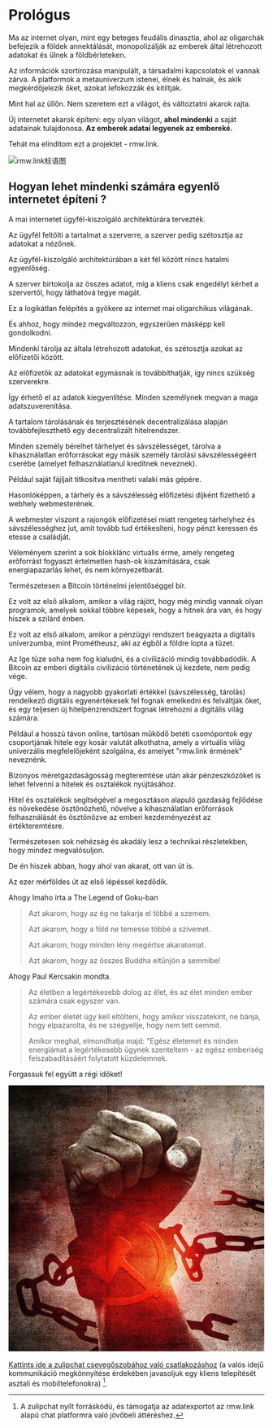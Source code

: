# Prológus

Ma az internet olyan, mint egy beteges feudális dinasztia, ahol az oligarchák befejezik a földek annektálását, monopolizálják az emberek által létrehozott adatokat és ülnek a földbérleteken.

Az információk szortírozása manipulált, a társadalmi kapcsolatok el vannak zárva. A platformok a metauniverzum istenei, élnek és halnak, és akik megkérdőjelezik őket, azokat lefokozzák és kitiltják.

Mint hal az üllőn. Nem szeretem ezt a világot, és változtatni akarok rajta.

Új internetet akarok építeni: egy olyan világot, **ahol mindenki** a saját adatainak tulajdonosa. **Az emberek adatai legyenek az embereké.**

Tehát ma elindítom ezt a projektet - rmw.link.

![rmw.link标语图](/slogan.svg)

## Hogyan lehet mindenki számára egyenlő internetet építeni ?

A mai internetet ügyfél-kiszolgáló architektúrára tervezték.

Az ügyfél feltölti a tartalmat a szerverre, a szerver pedig szétosztja az adatokat a nézőnek.

Az ügyfél-kiszolgáló architektúrában a két fél között nincs hatalmi egyenlőség.

A szerver birtokolja az összes adatot, míg a kliens csak engedélyt kérhet a szervertől, hogy láthatóvá tegye magát.

Ez a logikátlan felépítés a gyökere az internet mai oligarchikus világának.

És ahhoz, hogy mindez megváltozzon, egyszerűen másképp kell gondolkodni.

Mindenki tárolja az általa létrehozott adatokat, és szétosztja azokat az előfizetői között.

Az előfizetők az adatokat egymásnak is továbbíthatják, így nincs szükség szerverekre.

Így érhető el az adatok kiegyenlítése. Minden személynek megvan a maga adatszuverenitása.

A tartalom tárolásának és terjesztésének decentralizálása alapján továbbfejleszthető egy decentralizált hitelrendszer.

Minden személy bérelhet tárhelyet és sávszélességet, tárolva a kihasználatlan erőforrásokat egy másik személy tárolási sávszélességéért cserébe (amelyet felhasználatlanul kreditnek neveznek).

Például saját fájljait titkosítva mentheti valaki más gépére.

Hasonlóképpen, a tárhely és a sávszélesség előfizetési díjként fizethető a webhely webmesterének.

A webmester viszont a rajongók előfizetései miatt rengeteg tárhelyhez és sávszélességhez jut, amit tovább tud értékesíteni, hogy pénzt keressen és etesse a családját.

Véleményem szerint a sok blokklánc virtuális érme, amely rengeteg erőforrást fogyaszt értelmetlen hash-ok kiszámítására, csak energiapazarlás lehet, és nem környezetbarát.

Természetesen a Bitcoin történelmi jelentőséggel bír.

Ez volt az első alkalom, amikor a világ rájött, hogy még mindig vannak olyan programok, amelyek sokkal többre képesek, hogy a hitnek ára van, és hogy hiszek a szilárd énben.

Ez volt az első alkalom, amikor a pénzügyi rendszert beágyazta a digitális univerzumba, mint Prométheusz, aki az égből a földre lopta a tüzet.

Az Ige tüze soha nem fog kialudni, és a civilizáció mindig továbbadódik. A Bitcoin az emberi digitális civilizáció történetének új kezdete, nem pedig vége.

Úgy vélem, hogy a nagyobb gyakorlati értékkel (sávszélesség, tárolás) rendelkező digitális egyenértékesek fel fognak emelkedni és felváltják őket, és egy teljesen új hitelpénzrendszert fognak létrehozni a digitális világ számára.

Például a hosszú távon online, tartósan működő betéti csomópontok egy csoportjának hitele egy kosár valutát alkothatna, amely a virtuális világ univerzális megfelelőjeként szolgálna, és amelyet "rmw.link érmének" neveznénk.

Bizonyos méretgazdaságosság megteremtése után akár pénzeszközöket is lehet felvenni a hitelek és osztalékok nyújtásához.

Hitel és osztalékok segítségével a megosztáson alapuló gazdaság fejlődése és növekedése ösztönözhető, növelve a kihasználatlan erőforrások felhasználását és ösztönözve az emberi kezdeményezést az értékteremtésre.

Természetesen sok nehézség és akadály lesz a technikai részletekben, hogy mindez megvalósuljon.

De én hiszek abban, hogy ahol van akarat, ott van út is.

Az ezer mérföldes út az első lépéssel kezdődik.

Ahogy Imaho írta a The Legend of Goku-ban

> Azt akarom, hogy az ég ne takarja el többé a szemem.
> 
> Azt akarom, hogy a föld ne temesse többé a szívemet.
> 
> Azt akarom, hogy minden lény megértse akaratomat.
> 
> Azt akarom, hogy az összes Buddha eltűnjön a semmibe!

Ahogy Paul Kercsakin mondta.

> Az életben a legértékesebb dolog az élet, és az élet minden ember számára csak egyszer van.
> 
> Az ember életét úgy kell eltölteni, hogy amikor visszatekint, ne bánja, hogy elpazarolta, és ne szégyellje, hogy nem tett semmit.
> 
> Amikor meghal, elmondhatja majd: "Egész életemet és minden energiámat a legértékesebb ügynek szenteltem - az egész emberiség felszabadításáért folytatott küzdelemnek.

Forgassuk fel együtt a régi időket!

![](https://raw.githubusercontent.com/gcxfd/img/gh-pages/1.jpg)

[Kattints ide a zulipchat csevegőszobához való csatlakozáshoz](https://rmw.zulipchat.com) (a valós idejű kommunikáció megkönnyítése érdekében javasoljuk egy kliens telepítését asztali és mobiltelefonokra) [^1].

[^1]: A zulipchat nyílt forráskódú, és támogatja az adatexportot az rmw.link alapú chat platformra való jövőbeli áttéréshez.